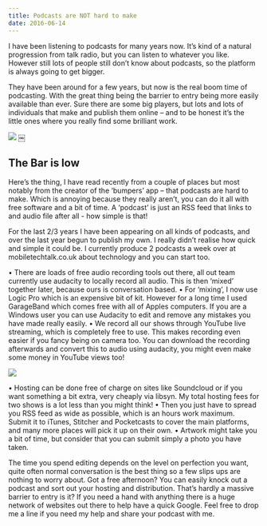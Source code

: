 ```yaml
---
title: Podcasts are NOT hard to make
date: 2016-06-14
---
```

I have been listening to podcasts for many years now. It’s kind of a natural progression from talk radio, but you can listen to whatever you like. However still lots of people still don’t know about podcasts, so the platform is always going to get bigger.

They have been around for a few years, but now is the real boom time of podcasting. With the great thing being the barrier to entry being more easily available than ever. Sure there are some big players, but lots and lots of individuals that make and publish them online – and to be honest it’s the little ones where you really find some brilliant work.

![][image-1]
￼
## The Bar is low
Here’s the thing, I have read recently from a couple of places but most notably from the creator of the ‘bumpers’ app – that podcasts are hard to make. Which is annoying because they really aren’t, you can do it all with free software and a bit of time. A ‘podcast’ is just an RSS feed that links to and audio file after all - how simple is that!

For the last 2/3 years I have been appearing on all kinds of podcasts, and over the last year begun to publish my own. I really didn’t realise how quick and simple it could be. I currently produce 2 podcasts a week over at mobiletechtalk.co.uk about technology and you can start too.

•	There are loads of free audio recording tools out there, all out team currently use audacity to locally record all audio. This is then ‘mixed’ together later, because ours is conversation based.
•	For ‘mixing’, I now use Logic Pro which is an expensive bit of kit. However for a long time I used GarageBand which comes free with all of Apples computers. If you are a Windows user you can use Audacity to edit and remove any mistakes you have made really easily.
•	We record all our shows through YouTube live streaming, which is completely free to use. This makes recording even easier if you fancy being on camera too. You can download the recording afterwards and convert this to audio using audacity, you might even make some money in YouTube views too!

![][image-2]

•	Hosting can be done free of charge on sites like Soundcloud or if you want something a bit extra, very cheaply via libsyn. My total hosting fees for two shows is a lot less than you might think!
•	Then you just have to spread you RSS feed as wide as possible, which is an hours work maximum. Submit it to iTunes, Stitcher and Pocketcasts to cover the main platforms, and many more places will pick it up on their own.
•	Artwork might take you a bit of time, but consider that you can submit simply a photo you have taken.

The time you spend editing depends on the level on perfection you want, quite often normal conversation is the best thing so a few slips ups are nothing to worry about.
Got a free afternoon? You can easily knock out a podcast and sort out your hosting and distribution. That’s hardly a massive barrier to entry is it? If you need a hand with anything there is a huge network of websites out there to help have a quick Google. Feel free to drop me a line if you need my help and share your podcast with me.

[image-1]:	https://cdn-images-1.medium.com/max/800/1*suzAar16KMEO7uFlVOZtiw.jpeg
[image-2]:	https://cdn-images-1.medium.com/max/800/1*QjiKLNxB9RtICkJd_pTQ3A.jpeg
